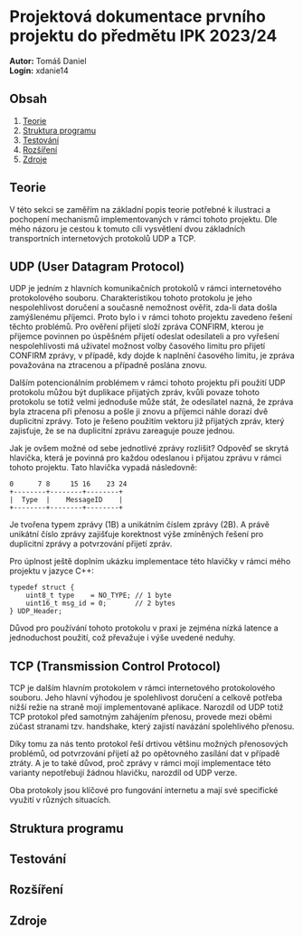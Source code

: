 # **Projektová dokumentace prvního projektu do předmětu IPK 2023/24**
**Autor:** Tomáš Daniel \
**Login:** xdanie14

## Obsah
1. [Teorie](#teorie)
2. [Struktura programu](#struct)
3. [Testování](#test)
4. [Rozšíření](#bonus)
5. [Zdroje](#source)

## Teorie <a name="teorie"></a>
V této sekci se zaměřím na základní popis teorie potřebné k ilustraci a pochopení mechanismů implementovaných v rámci tohoto projektu.
Dle mého názoru je cestou k tomuto cíli vysvětlení dvou základních transportních internetových protokolů UDP a TCP.

## **UDP (User Datagram Protocol)**
UDP je jedním z hlavních komunikačních protokolů v rámci internetového protokolového souboru.
Charakteristikou tohoto protokolu je jeho nespolehlivost doručení a současně nemožnost ověřit, zda-li data došla zamýšlenému příjemci. Proto bylo i v rámci tohoto projektu zavedeno řešení těchto problémů. Pro ověření přijetí složí zpráva CONFIRM, kterou je přijemce povinnen po úspěšném přijetí odeslat odesílateli a pro vyřešení nespolehlivosti má uživatel možnost volby časového limitu pro přijetí CONFIRM zprávy, v případě, kdy dojde k naplnění časového limitu, je zpráva považována na ztracenou a případně poslána znovu.

Dalším potencionálním problémem v rámci tohoto projektu při použití UDP protokolu můžou být duplikace přijatých zpráv, kvůli povaze tohoto protokolu se totiž velmi jednoduše může stát, že odesílatel nazná, že zpráva byla ztracena při přenosu a pošle ji znovu a příjemci náhle dorazí dvě duplicitní zprávy. Toto je řešeno použitím vektoru již přijatých zpráv, který zajisťuje, že se na duplicitní zprávu zareaguje pouze jednou.

Jak je ovšem možné od sebe jednotlivé zprávy rozlišit? Odpověď se skrytá hlavička, která je povinná pro každou odeslanou i přijatou zprávu v rámci tohoto projektu. Tato hlavička vypadá následovně:
```
0      7 8     15 16    23 24
+--------+--------+--------+
|  Type  |    MessageID    |
+--------+--------+--------+
```
Je tvořena typem zprávy (1B) a unikátním číslem zprávy (2B). A právě unikátní číslo zprávy zajišťuje korektnost výše zmíněných řešení pro duplicitní zprávy a potvrzování přijetí zpráv.

Pro úplnost ještě doplním ukázku implementace této hlavičky v rámci mého projektu v jazyce C++:
```
typedef struct {
    uint8_t type    = NO_TYPE; // 1 byte
    uint16_t msg_id = 0;       // 2 bytes
} UDP_Header;
```

Důvod pro používání tohoto protokolu v praxi je zejména nízká latence a jednoduchost použití, což převažuje i výše uvedené neduhy.

## **TCP (Transmission Control Protocol)**
TCP je dalším hlavním protokolem v rámci internetového protokolového souboru. Jeho hlavní výhodou je spolehlivost doručení a celkově potřeba nižší režie na straně mojí implementované aplikace. Narozdíl od UDP totiž TCP protokol před samotným zahájením přenosu, provede mezi oběmi zúčast stranami tzv. handshake, který zajistí navázání spolehlivého přenosu.

Díky tomu za nás tento protokol řeší drtivou většinu možných přenosových problémů, od potvrzování přijetí až po opětovného zasílání dat v případě ztráty. A je to také důvod, proč zprávy v rámci mojí implementace této varianty nepotřebují žádnou hlavičku, narozdíl od UDP verze.

Oba protokoly jsou klíčové pro fungování internetu a mají své specifické využití v různých situacích.

## Struktura programu   <a name="struct"></a>
## Testování            <a name="test"></a>
## Rozšíření            <a name="bonus"></a>
## Zdroje               <a name="source"></a>